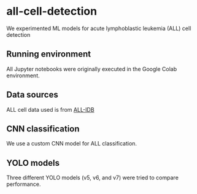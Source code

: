 # all-cell-detection
We experimented ML models for acute lymphoblastic leukemia (ALL) cell detection

## Running environment
All Jupyter notebooks were originally executed in the Google Colab environment.

## Data sources
ALL cell data used is from [ALL-IDB](https://homes.di.unimi.it/scotti/all/)

## CNN classification

We use a custom CNN model for ALL classification.

## YOLO models

Three different YOLO models (v5, v6, and v7) were tried to compare performance.
